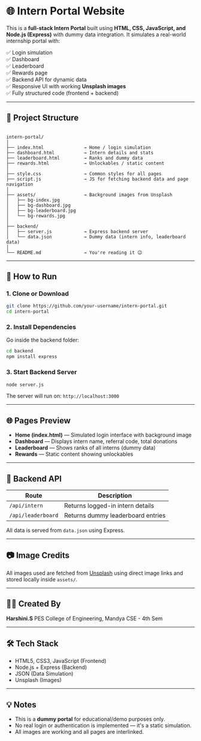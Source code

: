 # 🌐 Intern Portal Website

This is a **full-stack Intern Portal** built using **HTML, CSS, JavaScript, and Node.js (Express)** with dummy data integration. It simulates a real-world internship portal with:

✅ Login simulation  
✅ Dashboard  
✅ Leaderboard  
✅ Rewards page  
✅ Backend API for dynamic data  
✅ Responsive UI with working **Unsplash images**  
✅ Fully structured code (frontend + backend)

---

## 📁 Project Structure

```

intern-portal/
│
├── index.html               → Home / login simulation
├── dashboard.html           → Intern details and stats
├── leaderboard.html         → Ranks and dummy data
├── rewards.html             → Unlockables / static content
│
├── style.css                → Common styles for all pages
├── script.js                → JS for fetching backend data and page navigation
│
├── assets/                  → Background images from Unsplash
│   ├── bg-index.jpg
│   ├── bg-dashboard.jpg
│   ├── bg-leaderboard.jpg
│   └── bg-rewards.jpg
│
├── backend/
│   ├── server.js            → Express backend server
│   └── data.json            → Dummy data (intern info, leaderboard data)
│
└── README.md                → You're reading it 😉

````

---

## 🚀 How to Run

### 1. Clone or Download

```bash
git clone https://github.com/your-username/intern-portal.git
cd intern-portal
````

### 2. Install Dependencies

Go inside the backend folder:

```bash
cd backend
npm install express
```

### 3. Start Backend Server

```bash
node server.js
```

The server will run on: `http://localhost:3000`

---

## 🌐 Pages Preview

* **Home (index.html)** — Simulated login interface with background image
* **Dashboard** — Displays intern name, referral code, total donations
* **Leaderboard** — Shows ranks of all interns (dummy data)
* **Rewards** — Static content showing unlockables

---

## 🔌 Backend API

| Route              | Description                       |
| ------------------ | --------------------------------- |
| `/api/intern`      | Returns logged-in intern details  |
| `/api/leaderboard` | Returns dummy leaderboard entries |

All data is served from `data.json` using Express.

---

## 📷 Image Credits

All images used are fetched from [Unsplash](https://unsplash.com) using direct image links and stored locally inside `assets/`.

---

## 👩‍💻 Created By

**Harshini.S**
PES College of Engineering, Mandya
CSE - 4th Sem

---

## 🛠️ Tech Stack

* HTML5, CSS3, JavaScript (Frontend)
* Node.js + Express (Backend)
* JSON (Data Simulation)
* Unsplash (Images)

---

## 💡 Notes

* This is a **dummy portal** for educational/demo purposes only.
* No real login or authentication is implemented — it's a static simulation.
* All images are working and all pages are interlinked.
